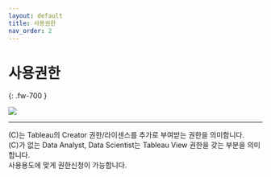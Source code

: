 ```yaml
---
layout: default
title: 사용권한
nav_order: 2
---
```


# 사용권한
{: .fw-700 }

![](/docs/images/Untitled-5304abe3-6740-47fc-bd45-e54089cd4dce.jpg)

---

(C)는 Tableau의 Creator 권한/라이센스를 추가로 부여받는 권한을 의미함니다.  
(C)가 없는 Data Analyst, Data Scientist는 Tableau View 권한을 갖는 부분을 의미합니다.  
사용용도에 맞게 권한신청이 가능합니다.
